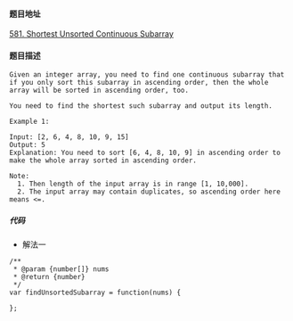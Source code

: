 #### 题目地址
[581. Shortest Unsorted Continuous Subarray](https://leetcode.com/problems/shortest-unsorted-continuous-subarray/)
#### 题目描述
```
Given an integer array, you need to find one continuous subarray that if you only sort this subarray in ascending order, then the whole array will be sorted in ascending order, too.

You need to find the shortest such subarray and output its length.

Example 1:

Input: [2, 6, 4, 8, 10, 9, 15]
Output: 5
Explanation: You need to sort [6, 4, 8, 10, 9] in ascending order to make the whole array sorted in ascending order.

Note:
  1. Then length of the input array is in range [1, 10,000].
  2. The input array may contain duplicates, so ascending order here means <=.

```

##### 代码

- 解法一
```
/**
 * @param {number[]} nums
 * @return {number}
 */
var findUnsortedSubarray = function(nums) {
    
};
```
